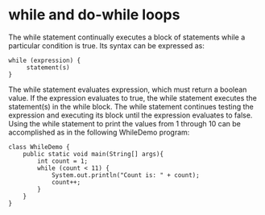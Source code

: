 # while and do-while loops

The while statement continually executes a block of statements while a particular condition is true. Its syntax can be expressed as:

```
while (expression) {
     statement(s)
}
```
The while statement evaluates expression, which must return a boolean value. If the expression evaluates to true, the while statement executes the statement(s) in the while block. The while statement continues testing the expression and executing its block until the expression evaluates to false. Using the while statement to print the values from 1 through 10 can be accomplished as in the following WhileDemo program:
```
class WhileDemo {
    public static void main(String[] args){
        int count = 1;
        while (count < 11) {
            System.out.println("Count is: " + count);
            count++;
        }
    }
}
```

